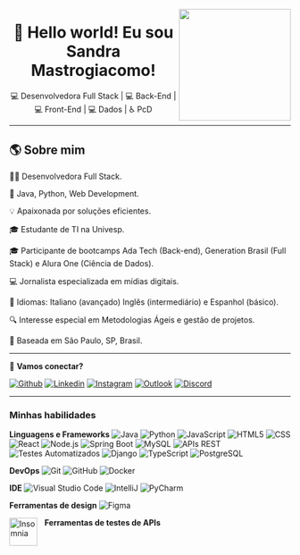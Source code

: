 <a href="#"><img align="right" src="https://github.com/blackcater/blackcater/raw/main/images/banner.gif" width="200 " height="200" /></a>

<h1 align="center">👋 Hello world! Eu sou Sandra Mastrogiacomo!</h1>

<p align="center">
   💻 Desenvolvedora Full Stack | 💻 Back-End | 💻 Front-End | 💻 Dados | ♿ PcD 
</p>

---

## 🌎 Sobre mim 
👩‍💻 Desenvolvedora Full Stack. </p> 
🚀 Java, Python, Web Development. </p>
💡 Apaixonada por soluções eficientes.  </p>
🎓 Estudante de TI na Univesp. </p>
🎓 Participante de bootcamps Ada Tech (Back-end), Generation Brasil (Full Stack) e Alura One (Ciência de Dados).</p>
💻 Jornalista especializada em mídias digitais.</p>
💼 Idiomas: Italiano (avançado) Inglês (intermediário) e Espanhol (básico).</p>
🔍 Interesse especial em Metodologias Ágeis e gestão de projetos.</p>
📍  Baseada em São Paulo, SP, Brasil.</p>

---

💬 **Vamos conectar?**


[![Github](https://img.shields.io/badge/-Github-000?style=flat&logo=Github&logoColor=white)](https://github.com/sandramastrogiacomo)
[![Linkedin](https://img.shields.io/badge/-LinkedIn-blue?style=flat&logo=Linkedin&logoColor=white)](https://www.linkedin.com/in/sandramastrogiacomo/)
[![Instagram](https://img.shields.io/badge/-Instagram-c13584?style=flat&labelColor=c13584&logo=instagram&logoColor=white)](https://www.instagram.com/sandramastrogiacomo/)
[![Outlook](https://img.shields.io/badge/-Outlook-0078D4?style=flat&logo=Microsoft-Outlook&logoColor=white)](mailto:sandramastrogiacomo@hotmail.com)
[![Discord](https://img.shields.io/badge/Discord-7289DA?style=for-the-badge&logo=discord&logoColor=white)](https://discord.com/channels/sandradiasmastrogiacomo/)

---

<h3>Minhas habilidades</h3>

**Linguagens e Frameworks**
![Java](https://img.shields.io/badge/-Java-333333?style=flat&logo=Java&logoColor=007396)
![Python](https://img.shields.io/badge/Python-3776AB?style=flat&logo=python&logoColor=white)
![JavaScript](https://img.shields.io/badge/-JavaScript-333333?style=flat&logo=javascript)
![HTML5](https://img.shields.io/badge/-HTML5-333333?style=flat&logo=HTML5)
![CSS](https://img.shields.io/badge/-CSS-333333?style=flat&logo=CSS3&logoColor=1572B6)
![React](https://img.shields.io/badge/React-20232A?style=for-the-badge&logo=react&logoColor=61DAFB)
![Node.js](https://img.shields.io/badge/Node.js-339933?style=flat&logo=node.js&logoColor=fff) 
![Spring Boot](https://img.shields.io/badge/Spring-6DB33F?style=flat&logo=spring&logoColor=white)
![MySQL](https://img.shields.io/badge/-MySQL-333333?style=flat&logo=mysql)
![APIs REST](https://img.shields.io/badge/-APIs%20REST-FF6F00?style=flat&logo=api&logoColor=white)
![Testes Automatizados](https://img.shields.io/badge/-Testes%20Automatizados-9C27B0?style=flat&logo=testing-library&logoColor=white)
![Django](https://img.shields.io/badge/django-%23092E20.svg?style=for-the-badge&logo=django&logoColor=white) 
![TypeScript](https://img.shields.io/badge/TypeScript-007ACC?style=for-the-badge&logo=typescript&logoColor=white)
![PostgreSQL](https://img.shields.io/badge/PostgreSQL-336791?style=for-the-badge&logo=postgresql&logoColor=white)

**DevOps**
![Git](https://img.shields.io/badge/-Git-333333?style=flat&logo=git)
![GitHub](https://img.shields.io/badge/-GitHub-333333?style=flat&logo=github)
![Docker](https://img.shields.io/badge/-Docker-333333?style=flat&logo=docker)

**IDE**
![Visual Studio Code](https://img.shields.io/badge/-Visual%20Studio%20Code-333333?style=flat&logo=visual-studio-code&logoColor=007ACC)
![IntelliJ](https://img.shields.io/badge/IntelliJ_IDEA-000000.svg?style=flat&logo=intellij-idea&logoColor=white)
![PyCharm](https://img.shields.io/badge/PyCharm-000000.svg?&style=flat&logo=PyCharm&logoColor=white)

**Ferramentas de design**
![Figma](https://img.shields.io/badge/Figma-696969?style=for-the-badge&logo=figma&logoColor=figma)

**Ferramentas de testes de APIs** 
<img 
    align="left" 
    alt="Insomnia" 
    title="Insominia"
    width="50px" 
    style="padding-right: 10px;" 
    src="https://cdn.jsdelivr.net/gh/devicons/devicon@latest/icons/insomnia/insomnia-original-wordmark.svg"
/>





